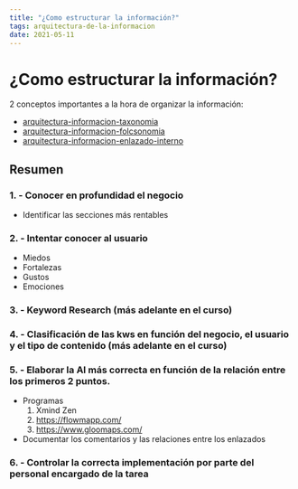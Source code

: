 ```yaml
---
title: "¿Como estructurar la información?"
tags: arquitectura-de-la-informacion
date: 2021-05-11
---
```


# ¿Como estructurar la información?

2 conceptos importantes a la hora de organizar la información:
- [arquitectura-informacion-taxonomia](arquitectura-informacion-taxonomia)
- [arquitectura-informacion-folcsonomia](arquitectura-informacion-folcsonomia)
- [arquitectura-informacion-enlazado-interno](arquitectura-informacion-enlazado-interno)

## Resumen
### 1. - Conocer en profundidad el negocio
- Identificar las secciones más rentables
### 2. - Intentar conocer al usuario
-   Miedos
-   Fortalezas
-   Gustos
-   Emociones
### 3. - Keyword Research (más adelante en el curso)
### 4. - Clasificación de las kws en función del negocio, el usuario y el tipo de contenido (más adelante en el curso)
### 5. - Elaborar la AI más correcta en función de la relación entre los primeros 2 puntos.
- Programas
	1. Xmind Zen
	2. https://flowmapp.com/
	3. https://www.gloomaps.com/
- Documentar los comentarios y las relaciones entre los enlazados
### 6. - Controlar la correcta implementación por parte del personal encargado de la tarea
